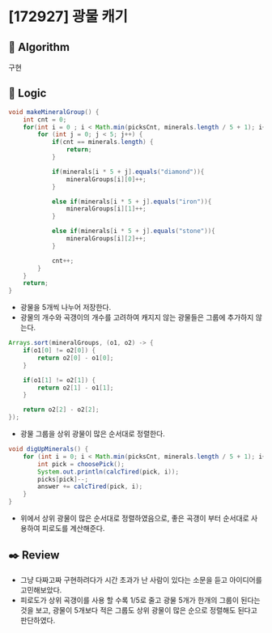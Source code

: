 # [172927] 광물 캐기

## :pushpin: **Algorithm**

구현

## :round_pushpin: **Logic**

```java
void makeMineralGroup() {
    int cnt = 0;
    for(int i = 0 ; i < Math.min(picksCnt, minerals.length / 5 + 1); i++) {
        for (int j = 0; j < 5; j++) {
            if(cnt == minerals.length) {
                return;
            }

            if(minerals[i * 5 + j].equals("diamond")){
                mineralGroups[i][0]++;
            }

            else if(minerals[i * 5 + j].equals("iron")){
                mineralGroups[i][1]++;
            }

            else if(minerals[i * 5 + j].equals("stone")){
                mineralGroups[i][2]++;
            }

            cnt++;
        }
    }
    return;
}
```

- 광물을 5개씩 나누어 저장한다.
- 광물의 개수와 곡갱이의 개수를 고려하여 캐지지 않는 광물들은 그룹에 추가하지 않는다.

```java
Arrays.sort(mineralGroups, (o1, o2) -> {
    if(o1[0] != o2[0]) {
        return o2[0] - o1[0];
    }

    if(o1[1] != o2[1]) {
        return o2[1] - o1[1];
    }

    return o2[2] - o2[2];
});
```

- 광물 그룹을 상위 광물이 많은 순서대로 정렬한다.

```java
void digUpMinerals() {
    for (int i = 0; i < Math.min(picksCnt, minerals.length / 5 + 1); i++) {
        int pick = choosePick();
        System.out.println(calcTired(pick, i));
        picks[pick]--;
        answer += calcTired(pick, i);
    }
}
```

- 위에서 상위 광물이 많은 순서대로 정렬하였음으로, 좋은 곡갱이 부터 순서대로 사용하여 피로도를 계산해준다.

## :black_nib: **Review**

- 그냥 다짜고짜 구현하려다가 시간 초과가 난 사람이 있다는 소문을 듣고 아이디어를 고민해보았다.
- 피로도가 상위 곡갱이를 사용 할 수록 1/5로 줄고 광물 5개가 한개의 그룹이 된다는 것을 보고, 광물이 5개보다 적은 그룹도 상위 광물이 많은 순으로 정렬해도 된다고 판단하였다.
